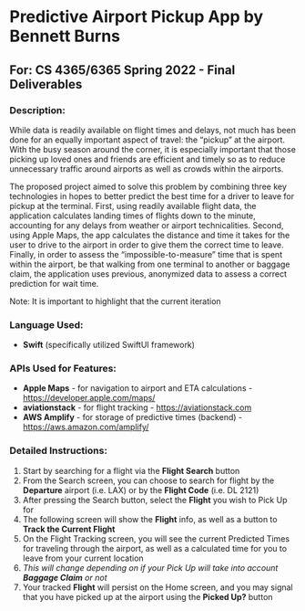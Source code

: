 # Predictive Airport Pickup App by Bennett Burns
## For: CS 4365/6365 Spring 2022 - Final Deliverables

### Description:

While data is readily available on flight times and delays, not much has been done for an equally important aspect of travel: the “pickup” at the airport. With the busy season around the corner, it is especially important that those picking up loved ones and friends are efficient and timely so as to reduce unnecessary traffic around airports as well as crowds within the airports.

The proposed project aimed to solve this problem by combining three key technologies in hopes to better predict the best time for a driver to leave for pickup at the terminal. First, using readily available flight data, the application calculates landing times of flights down to the minute, accounting for any delays from weather or airport technicalities. Second, using Apple Maps, the app calculates the distance and time it takes for the user to drive to the airport in order to give them the correct time to leave. Finally, in order to assess the “impossible-to-measure” time that is spent within the airport, be that walking from one terminal to another or baggage claim, the application uses previous, anonymized data to assess a correct prediction for wait time.

Note: It is important to highlight that the current iteration 

### Language Used:
  * **Swift** (specifically utilized SwiftUI framework)

### APIs Used for Features:
  * **Apple Maps** - for navigation to airport and ETA calculations - https://developer.apple.com/maps/
  * **aviationstack** - for flight tracking - https://aviationstack.com
  * **AWS Amplify** - for storage of predictive times (backend) - https://aws.amazon.com/amplify/

### Detailed Instructions:
  1. Start by searching for a flight via the **Flight Search** button
  2. From the Search screen, you can choose to search for flight by the **Departure** airport (i.e. LAX) or by the **Flight Code** (i.e. DL 2121)
  3. After pressing the Search button, select the **Flight** you wish to Pick Up for
  4. The following screen will show the **Flight** info, as well as a button to **Track the Current Flight**
  5. On the Flight Tracking screen, you will see the current Predicted Times for traveling through the airport, as well as a calculated time for you to leave from your current location
  6. *This will change depending on if your Pick Up will take into account **Baggage Claim** or not*
  7. Your tracked **Flight** will persist on the Home screen, and you may signal that you have picked up at the airport using the **Picked Up?** button
